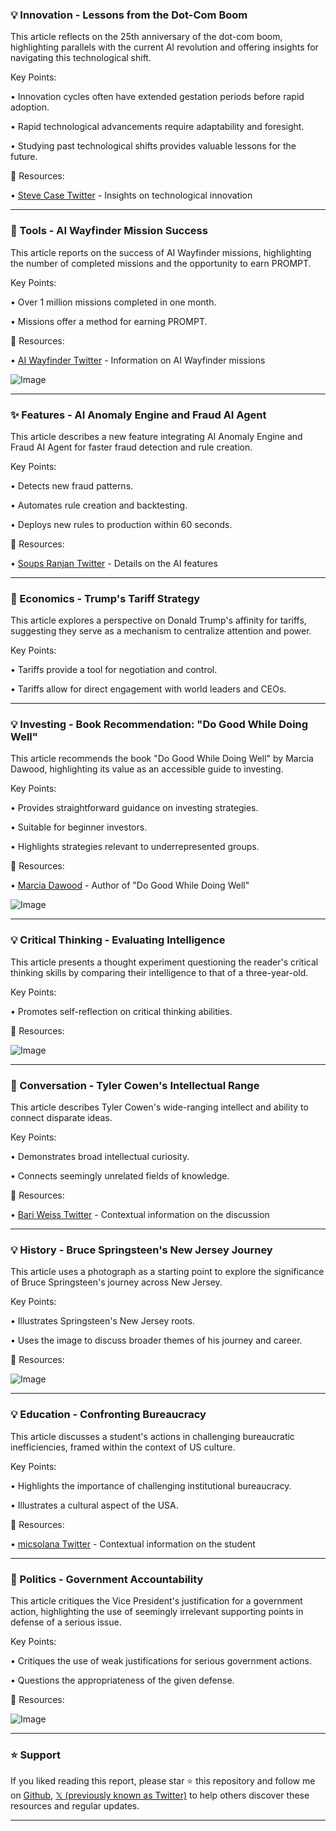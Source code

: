 ### 💡 Innovation - Lessons from the Dot-Com Boom

This article reflects on the 25th anniversary of the dot-com boom, highlighting parallels with the current AI revolution and offering insights for navigating this technological shift.


Key Points:

• Innovation cycles often have extended gestation periods before rapid adoption.


• Rapid technological advancements require adaptability and foresight.


• Studying past technological shifts provides valuable lessons for the future.



🔗 Resources:

• [Steve Case Twitter](https://x.com/SteveCase) - Insights on technological innovation


---
### 🚀 Tools - AI Wayfinder Mission Success

This article reports on the success of AI Wayfinder missions, highlighting the number of completed missions and the opportunity to earn PROMPT.


Key Points:

• Over 1 million missions completed in one month.


• Missions offer a method for earning PROMPT.



🔗 Resources:

• [AI Wayfinder Twitter](https://x.com/AIWayfinder) - Information on AI Wayfinder missions

![Image](https://pbs.twimg.com/media/GneDSnlWQAAi9Cq?format=jpg&name=small)


---
### ✨ Features - AI Anomaly Engine and Fraud AI Agent

This article describes a new feature integrating AI Anomaly Engine and Fraud AI Agent for faster fraud detection and rule creation.


Key Points:

• Detects new fraud patterns.


• Automates rule creation and backtesting.


• Deploys new rules to production within 60 seconds.



🔗 Resources:

• [Soups Ranjan Twitter](https://x.com/soupsranjan) - Details on the AI features


---
### 🤖 Economics - Trump's Tariff Strategy

This article explores a perspective on Donald Trump's affinity for tariffs, suggesting they serve as a mechanism to centralize attention and power.


Key Points:

• Tariffs provide a tool for negotiation and control.


• Tariffs allow for direct engagement with world leaders and CEOs.



---
### 💡 Investing - Book Recommendation: "Do Good While Doing Well"

This article recommends the book "Do Good While Doing Well" by Marcia Dawood, highlighting its value as an accessible guide to investing.


Key Points:

• Provides straightforward guidance on investing strategies.


• Suitable for beginner investors.


• Highlights strategies relevant to underrepresented groups.



🔗 Resources:

• [Marcia Dawood](https://x.com/MarciaDawood) - Author of "Do Good While Doing Well"

![Image](https://pbs.twimg.com/media/GneWK1FW4AAxNRS?format=jpg&name=small)


---
### 💡 Critical Thinking - Evaluating Intelligence

This article presents a thought experiment questioning the reader's critical thinking skills by comparing their intelligence to that of a three-year-old.


Key Points:

• Promotes self-reflection on critical thinking abilities.



🔗 Resources:

![Image](https://pbs.twimg.com/media/GnbfyLKWMAEbzD7?format=jpg&name=small)


---
### 🤖  Conversation - Tyler Cowen's Intellectual Range

This article describes Tyler Cowen's wide-ranging intellect and ability to connect disparate ideas.


Key Points:

• Demonstrates broad intellectual curiosity.


• Connects seemingly unrelated fields of knowledge.



🔗 Resources:

• [Bari Weiss Twitter](https://x.com/bariweiss) - Contextual information on the discussion


---
### 💡 History - Bruce Springsteen's New Jersey Journey

This article uses a photograph as a starting point to explore the significance of Bruce Springsteen's journey across New Jersey.


Key Points:

• Illustrates Springsteen's New Jersey roots.


• Uses the image to discuss broader themes of his journey and career.



🔗 Resources:

![Image](https://pbs.twimg.com/media/Gncub-qaIAA1ID8?format=jpg&name=small)


---
### 💡 Education - Confronting Bureaucracy

This article discusses a student's actions in challenging bureaucratic inefficiencies, framed within the context of US culture.


Key Points:

• Highlights the importance of challenging institutional bureaucracy.


• Illustrates a cultural aspect of the USA.



🔗 Resources:

• [micsolana Twitter](https://x.com/micsolana) - Contextual information on the student


---
### 🤖 Politics - Government Accountability

This article critiques the Vice President's justification for a government action, highlighting the use of seemingly irrelevant supporting points in defense of a serious issue.


Key Points:

• Critiques the use of weak justifications for serious government actions.


• Questions the appropriateness of the given defense.



🔗 Resources:

![Image](https://pbs.twimg.com/media/Gnc2CLoWcAAw6rY?format=png&name=small)


---

### ⭐️ Support

If you liked reading this report, please star ⭐️ this repository and follow me on [Github](https://github.com/Drix10), [𝕏 (previously known as Twitter)](https://x.com/DRIX_10_) to help others discover these resources and regular updates.

---